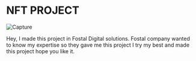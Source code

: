 # NFT PROJECT

![Capture](https://user-images.githubusercontent.com/101131304/184818834-39db4ae9-e0ab-48d2-bca7-b5863549552b.PNG)

Hey, I made this project in Fostal Digital solutions. Fostal company wanted to know my expertise so they gave me this project 
I try my best and made this project hope you like it.
